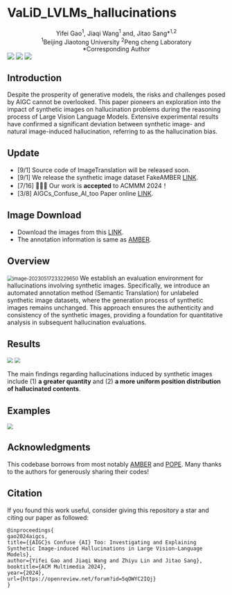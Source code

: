 # VaLiD_LVLMs_hallucinations
<div align="center">
Yifei Gao<sup>1</sup>, Jiaqi Wang<sup>1</sup> and, Jitao Sang*<sup>1,2</sup>
</div>
<div align="center">
<sup>1</sup>Beijing Jiaotong University    <sup>2</sup>Peng cheng Laboratory
</div>
<div align="center">
*Corresponding Author
</div>

<!-- Arxiv Link, Project Link -->
<div style='display:flex; gap: 0.25rem; '>
<a href="https://arxiv.org/abs/2411.15839"><img src="https://img.shields.io/badge/arxiv-2411.15839-red"></a>
<a href="https://github.com/RicardoLuL/VaLiD_LVLMs_hallucinations"><img src="https://img.shields.io/badge/Project%20Page-online-brightgreen"></a>
<a href='LICENSE'><img src='https://img.shields.io/badge/License-MIT-blue.svg'></a>
</div>

## Introduction
Despite the prosperity of generative models, the risks and challenges posed by AIGC cannot be overlooked. This paper pioneers an exploration into the impact of synthetic images on hallucination problems during the reasoning process of Large Vision Language Models. Extensive experimental results have confirmed a significant deviation between synthetic image- and natural image-induced hallucination, referring to as the hallucination bias.

## Update
- [9/1] Source code of ImageTranslation will be released soon.
- [9/1] We release the synthetic image dataset FakeAMBER [LINK](https://pan.baidu.com/s/1WfqVhXqeQudMFMMrWA4r1w?pwd=d54y).
- [7/16] 🎉🎉🎉 Our work is **accepted** to ACMMM 2024！
- [3/8] AIGCs_Confuse_AI_too Paper online [LINK](https://arxiv.org/abs/2403.08542).

## Image Download
* Download the images from this [LINK](https://pan.baidu.com/s/1WfqVhXqeQudMFMMrWA4r1w?pwd=d54y).
* The annotation information is same as [AMBER](https://github.com/junyangwang0410/AMBER/tree/master).

## Overview
<img src="./assets/semantic translation_01.jpg" alt="image-20230517233229650" style="zoom:80%;" />
We establish an evaluation environment for hallucinations involving synthetic images. Specifically, we introduce an automated annotation method (Semantic Translation) for unlabeled synthetic image datasets, where the generation process of synthetic images remains unchanged. This approach ensures the authenticity and consistency of the synthetic images, providing a foundation for quantitative analysis in subsequent hallucination evaluations. 

## Results
<img src="./assets/AMBER_eval.png" style="zoom:80%;" />
<img src="./assets/Redar.jpg" style="zoom:80%;" />

The main findings regarding hallucinations induced by synthetic images include (1) **a greater quantity** and (2) **a more uniform position distribution of hallucinated contents**. 

## Examples
<img src="./assets/Introduction.jpg" style="zoom:80%;" />

## Acknowledgments
This codebase borrows from most notably [AMBER](https://github.com/junyangwang0410/AMBER/tree/master) and [POPE](https://github.com/RUCAIBox/POPE). Many thanks to the authors for generously sharing their codes!


## Citation
If you found this work useful, consider giving this repository a star and citing our paper as followed:

```
@inproceedings{
gao2024aigcs,
title={{AIGC}s Confuse {AI} Too: Investigating and Explaining Synthetic Image-induced Hallucinations in Large Vision-Language Models},
author={Yifei Gao and Jiaqi Wang and Zhiyu Lin and Jitao Sang},
booktitle={ACM Multimedia 2024},
year={2024},
url={https://openreview.net/forum?id=5qOWYC2IQj}
}
```
